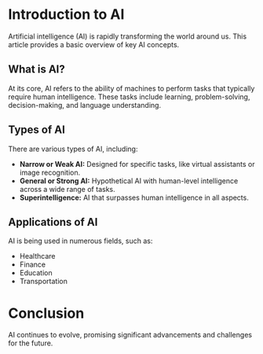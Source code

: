 # Introduction to AI

Artificial intelligence (AI) is rapidly transforming the world around us. This article provides a basic overview of key AI concepts.

## What is AI?

At its core, AI refers to the ability of machines to perform tasks that typically require human intelligence. These tasks include learning, problem-solving, decision-making, and language understanding.

## Types of AI

There are various types of AI, including:

* **Narrow or Weak AI:** Designed for specific tasks, like virtual assistants or image recognition.
* **General or Strong AI:** Hypothetical AI with human-level intelligence across a wide range of tasks.
* **Superintelligence:** AI that surpasses human intelligence in all aspects.

## Applications of AI

AI is being used in numerous fields, such as:

* Healthcare
* Finance
* Education
* Transportation

# Conclusion

AI continues to evolve, promising significant advancements and challenges for the future.

